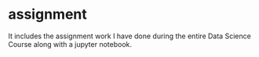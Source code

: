 # assignment

It includes the assignment work I have done during the entire Data Science Course along with a jupyter notebook.

